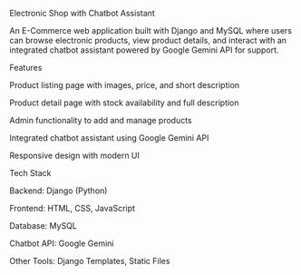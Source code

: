 Electronic Shop with Chatbot Assistant

An E-Commerce web application built with Django and MySQL where users can browse electronic products, view product details, and interact with an integrated chatbot assistant powered by Google Gemini API for support.

Features

Product listing page with images, price, and short description

Product detail page with stock availability and full description

Admin functionality to add and manage products

Integrated chatbot assistant using Google Gemini API

Responsive design with modern UI

Tech Stack

Backend: Django (Python)

Frontend: HTML, CSS, JavaScript

Database: MySQL

Chatbot API: Google Gemini

Other Tools: Django Templates, Static Files
